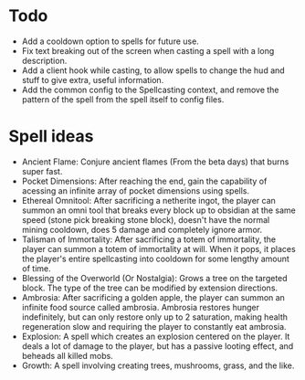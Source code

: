 # Todo

- Add a cooldown option to spells for future use.
- Fix text breaking out of the screen when casting a spell with a long description.
- Add a client hook while casting, to allow spells to change the hud and stuff to give extra, useful information.
- Add the common config to the Spellcasting context, and remove the pattern of the spell from the spell itself to config files.

# Spell ideas

- Ancient Flame: Conjure ancient flames (From the beta days) that burns super fast.
- Pocket Dimensions: After reaching the end, gain the capability of acessing an infinite array of pocket dimensions using spells.
- Ethereal Omnitool: After sacrificing a netherite ingot, the player can summon an omni tool that breaks every block up to obsidian at the same speed (stone pick breaking stone block), doesn't have the normal mining cooldown, does 5 damage and completely ignore armor.
- Talisman of Immortality: After sacrificing a totem of immortality, the player can summon a totem of immortality at will. When it pops, it places the player's entire spellcasting into cooldown for some lengthy amount of time.
- Blessing of the Overworld (Or Nostalgia): Grows a tree on the targeted block. The type of the tree can be modified by extension directions.
- Ambrosia: After sacrificing a golden apple, the player can summon an infinite food source called ambrosia. Ambrosia restores hunger indefinitely, but can only restore only up to 2 saturation, making health regeneration slow and requiring the player to constantly eat ambrosia.
- Explosion: A spell which creates an explosion centered on the player. It deals a lot of damage to the player, but has a passive looting effect, and beheads all killed mobs.
- Growth: A spell involving creating trees, mushrooms, grass, and the like.